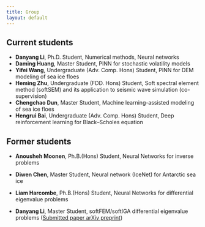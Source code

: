 ```yaml
---
title: Group
layout: default
---
```


## Current students

- **Danyang Li**, Ph.D. Student, Numerical methods, Neural networks
- **Daming Huang**, Master Student, PINN for stochastic volatility models
- **Yifei Wang**, Undergraduate (Adv. Comp. Hons) Student, PINN for DEM modeling of sea ice floes
- **Heming Zhu**, Undergraduate (FDD. Hons) Student, Soft spectral element method (softSEM) and its application to seismic wave simulation (co-supervision)
- **Chengchao Dun**, Master Student, Machine learning-assisted modeling of sea ice floes
- **Hengrui Bai**, Undergraduate (Adv. Comp. Hons) Student, Deep reinforcement learning for Black–Scholes equation

## Former students

- **Anousheh Moonen**, Ph.B.(Hons) Student, Neural Networks for inverse problems

- **Diwen Chen**, Master Student, Neural network (IceNet) for Antarctic sea ice

- **Liam Harcombe**, Ph.B.(Hons) Student, Neural Networks for differential eigenvalue problems

- **Danyang Li**, Master Student, softFEM/softIGA differential eigenvalue problems ([Submitted paper arXiv preprint](https://arxiv.org/abs/2210.06832))

